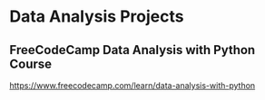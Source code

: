 # Data Analysis Projects

## FreeCodeCamp Data Analysis with Python Course
https://www.freecodecamp.com/learn/data-analysis-with-python
